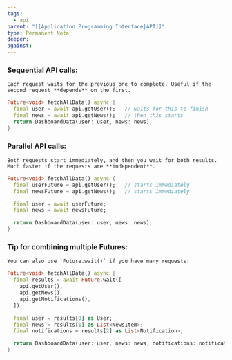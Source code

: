 ```yaml
---
tags:
  - api
parent: "[[Application Programming Interface|API]]"
type: Permanent Note
deeper: 
against:
---
```

### Sequential API calls:
	Each request waits for the previous one to complete. Useful if the second request **depends** on the first.
```dart
Future<void> fetchAllData() async {
  final user = await api.getUser();   // waits for this to finish
  final news = await api.getNews();   // then this starts
  return DashboardData(user: user, news: news);
}
```
### Parallel API calls:
	Both requests start immediately, and then you wait for both results. Much faster if the requests are **independent**.
```dart
Future<void> fetchAllData() async {
  final userFuture = api.getUser();   // starts immediately
  final newsFuture = api.getNews();   // starts immediately

  final user = await userFuture;
  final news = await newsFuture;

  return DashboardData(user: user, news: news);
}
```

### Tip for combining multiple Futures:
	You can also use `Future.wait()` if you have many requests:
```dart
Future<void> fetchAllData() async {
  final results = await Future.wait([
    api.getUser(),
    api.getNews(),
    api.getNotifications(),
  ]);

  final user = results[0] as User;
  final news = results[1] as List<NewsItem>;
  final notifications = results[2] as List<Notification>;

  return DashboardData(user: user, news: news, notifications: notifications);
}
```